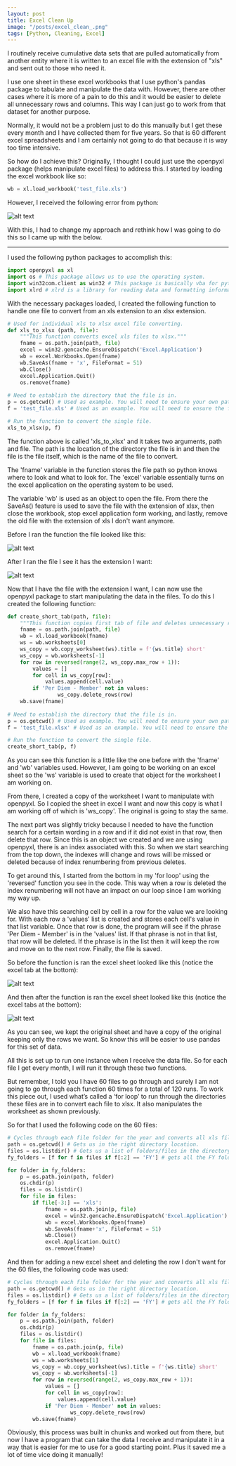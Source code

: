 ```yaml
---
layout: post
title: Excel Clean Up
image: "/posts/excel_clean_.png"
tags: [Python, Cleaning, Excel]
---
```


I routinely receive cumulative data sets that are pulled automatically from another entity where it is written to an excel file with the extension of "xls" and sent out to those who need it.

I use one sheet in these excel workbooks that I use python's pandas package to tabulate and manipulate the data with. However, there are other cases where it is more of a pain to do this and it would be easier to delete all unnecessary rows and columns. This way I can just go to work from that dataset for another purpose.

Normally, it would not be a problem just to do this manually but I get these every month and I have collected them for five years. So that is 60 different excel spreadsheets and I am certainly not going to do that because it is way too time intensive. 

So how do I achieve this? Originally, I thought I could just use the openpyxl package (helps manipulate excel files) to address this. I started by loading the excel workbook like so:

```python
wb = xl.load_workbook('test_file.xls')
```

However, I received the following error from python:

![alt text](/img/posts/InvalidFileException.png "Python did not like this!")


With this, I had to change my approach and rethink how I was going to do this so I came up with the below.

---

I used the following python packages to accomplish this:

```python
import openpyxl as xl
import os # This package allows us to use the operating system.
import win32com.client as win32 # This package is basically vba for python. It allows us to interact and automate Windows applications with python.
import xlrd # xlrd is a library for reading data and formatting information from Excel files in the historical .xls format.
```
With the necessary packages loaded, I created the following function to handle one file to convert from an xls extension to an xlsx extension.

```python
# Used for individual xls to xlsx excel file converting.
def xls_to_xlsx (path, file):
    """This function converts excel xls files to xlsx."""
    fname = os.path.join(path, file)
    excel = win32.gencache.EnsureDispatch('Excel.Application')
    wb = excel.Workbooks.Open(fname)
    wb.SaveAs(fname + 'x', FileFormat = 51)
    wb.Close()
    excel.Application.Quit()
    os.remove(fname)
    
# Need to establish the directory that the file is in. 
p = os.getcwd() # Used as example. You will need to ensure your own path to excel file is put correctly here.
f = 'test_file.xls' # Used as an example. You will need to ensure the file name used for this is correct.

# Run the function to convert the single file.
xls_to_xlsx(p, f)
```

The function above is called 'xls_to_xlsx' and it takes two arguments, path and file. The path is the location of the directory the file is in and then the file is the file itself, which is the name of the file to convert.

The 'fname' variable in the function stores the file path so python knows where to look and what to look for. The 'excel' variable essentially turns on the excel application on the operating system to be used.

The variable 'wb' is used as an object to open the file. From there the SaveAs() feature is used to save the file with the extension of xlsx, then close the workbook, stop excel application form working, and lastly, remove the old file with the extension of xls I don't want anymore.

Before I ran the function the file looked like this:

![alt text](/img/posts/Before_xls_run.png "xls extension")

After I ran the file I see it has the extension I want:

![alt text](/img/posts/after_xls_run.png "xlsx extension")


Now that I have the file with the extension I want, I can now use the openpyxl package to start manipulating the data in the files. To do this I created the following function:

```python
def create_short_tab(path, file):
    """This function copies first tab of file and deletes unnecessary rows."""
    fname = os.path.join(path, file)
    wb = xl.load_workbook(fname)
    ws = wb.worksheets[0]
    ws_copy = wb.copy_worksheet(ws).title = f'{ws.title} short'
    ws_copy = wb.worksheets[-1]
    for row in reversed(range(2, ws_copy.max_row + 1)):
        values = []
        for cell in ws_copy[row]:
            values.append(cell.value)  
        if 'Per Diem - Member' not in values:
                ws_copy.delete_rows(row)
    wb.save(fname) 
    
# Need to establish the directory that the file is in. 
p = os.getcwd() # Used as example. You will need to ensure your own path to excel file is put correctly here.
f = 'test_file.xlsx' # Used as an example. You will need to ensure the file name used for this is correct.

# Run the function to convert the single file.
create_short_tab(p, f)
```

As you can see this function is a little like the one before with the 'fname' and 'wb' variables used. However, I am going to be working on an excel sheet so the 'ws' variable is used to create that object for the worksheet I am working on.

From there, I created a copy of the worksheet I want to manipulate with openpyxl. So I copied the sheet in excel I want and now this copy is what I am working off of which is 'ws_copy'. The original is going to stay the same.

The next part was slightly tricky because I needed to have the function search for a certain wording in a row and if it did not exist in that row, then delete that row. Since this is an object we created and we are using openpyxl, there is an index associated with this. So when we start searching from the top down, the indexes will change and rows will be missed or deleted because of index renumbering from previous deletes.

To get around this, I started from the bottom in my 'for loop' using the 'reversed' function you see in the code. This way when a row is deleted the index renumbering will not have an impact on our loop since I am working my way up. 

We also have this searching cell by cell in a row for the value we are looking for. With each row a 'values' list is created and stores each cell's value in that list variable. Once that row is done, the program will see if the phrase 'Per Diem - Member' is in the 'values' list. If that phrase is not in that list, that row will be deleted. If the phrase is in the list then it will keep the row and move on to the next row. Finally, the file is saved.

So before the function is ran the excel sheet looked like this (notice the excel tab at the bottom):

![alt text](/img/posts/before_short_run.png "Snippet of the sheet before")

And then after the function is ran the excel sheet looked like this (notice the excel tabs at the bottom):

![alt text](/img/posts/after_short_run.png "Snippet of the sheet after")

As you can see, we kept the original sheet and have a copy of the original keeping only the rows we want. So know this will be easier to use pandas for this set of data.

All this is set up to run one instance when I receive the data file. So for each file I get every month, I will run it through these two functions. 

But remember, I told you I have 60 files to go through and surely I am not going to go through each function 60 times for a total of 120 runs. To work this piece out, I used what’s called a ‘for loop’ to run through the directories these files are in to convert each file to xlsx. It also manipulates the worksheet as shown previously.

So for that I used the following code on the 60 files:

```python
# Cycles through each file folder for the year and converts all xls files to xlsx files.
path = os.getcwd() # Gets us in the right directory location.
files = os.listdir() # Gets us a list of folders/files in the directory location.
fy_folders = [f for f in files if f[:2] == 'FY'] # gets all the FY folders the files in with their FY.

for folder in fy_folders:
    p = os.path.join(path, folder)
    os.chdir(p)
    files = os.listdir()
    for file in files:
        if file[-3:] == 'xls':
            fname = os.path.join(p, file)
            excel = win32.gencache.EnsureDispatch('Excel.Application')
            wb = excel.Workbooks.Open(fname)
            wb.SaveAs(fname+'x', FileFormat = 51)
            wb.Close()
            excel.Application.Quit()
            os.remove(fname)  
```

And then for adding a new excel sheet and deleting the row I don't want for the 60 files, the following code was used:


```python
# Cycles through each file folder for the year and converts all xls files to xlsx files.
path = os.getcwd() # Gets us in the right directory location.
files = os.listdir() # Gets us a list of folders/files in the directory location.
fy_folders = [f for f in files if f[:2] == 'FY'] # gets all the FY folders the files in with their FY.

for folder in fy_folders:
    p = os.path.join(path, folder)
    os.chdir(p)
    files = os.listdir()
    for file in files:
        fname = os.path.join(p, file)
        wb = xl.load_workbook(fname)
        ws = wb.worksheets[1]
        ws_copy = wb.copy_worksheet(ws).title = f'{ws.title} short'
        ws_copy = wb.worksheets[-1]
        for row in reversed(range(2, ws_copy.max_row + 1)):
            values = []
            for cell in ws_copy[row]:
                values.append(cell.value)  
            if 'Per Diem - Member' not in values:
                    ws_copy.delete_rows(row)
        wb.save(fname)     
```

Obviously, this process was built in chunks and worked out from there, but now I have a program that can take the data I receive and manipulate it in a way that is easier for me to use for a good starting point. Plus it saved me a lot of time vice doing it manually!
